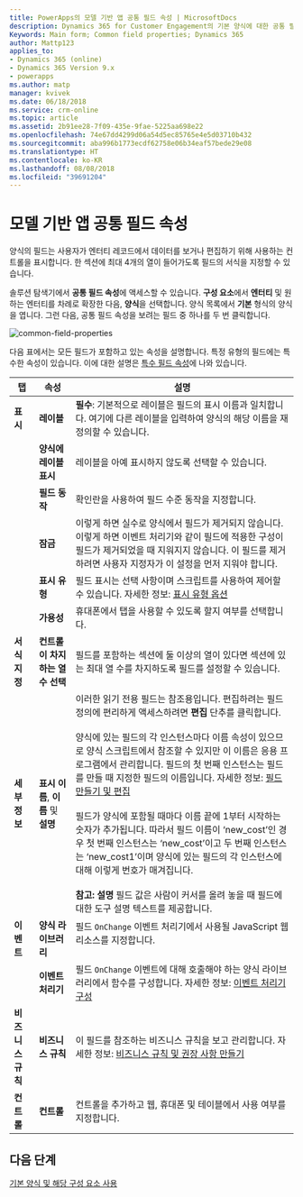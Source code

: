```yaml
---
title: PowerApps의 모델 기반 앱 공통 필드 속성 | MicrosoftDocs
description: Dynamics 365 for Customer Engagement의 기본 양식에 대한 공통 필드 속성 이해
Keywords: Main form; Common field properties; Dynamics 365
author: Mattp123
applies_to:
- Dynamics 365 (online)
- Dynamics 365 Version 9.x
- powerapps
ms.author: matp
manager: kvivek
ms.date: 06/18/2018
ms.service: crm-online
ms.topic: article
ms.assetid: 2b91ee28-7f09-435e-9fae-5225aa698e22
ms.openlocfilehash: 74e67dd4299d06a54d5ec85765e4e5d03710b432
ms.sourcegitcommit: aba996b1773ecdf62758e06b34eaf57bede29e08
ms.translationtype: HT
ms.contentlocale: ko-KR
ms.lasthandoff: 08/08/2018
ms.locfileid: "39691204"
---
```

# <a name="model-driven-app-common-field-properties"></a>모델 기반 앱 공통 필드 속성

 양식의 필드는 사용자가 엔터티 레코드에서 데이터를 보거나 편집하기 위해 사용하는 컨트롤을 표시합니다. 한 섹션에 최대 4개의 열이 들어가도록 필드의 서식을 지정할 수 있습니다.  

솔루션 탐색기에서 **공통 필드 속성**에 액세스할 수 있습니다. **구성 요소**에서 **엔터티** 및 원하는 엔터티를 차례로 확장한 다음, **양식**을 선택합니다. 양식 목록에서 **기본** 형식의 양식을 엽니다. 그런 다음, 공통 필드 속성을 보려는 필드 중 하나를 두 번 클릭합니다.

![common-field-properties](media/common-field-properties.png)
  
다음 표에서는 모든 필드가 포함하고 있는 속성을 설명합니다. 특정 유형의 필드에는 특수한 속성이 있습니다. 이에 대한 설명은 [특수 필드 속성](special-field-properties-legacy.md)에 나와 있습니다.  
  
|탭|속성|설명|  
|---------|--------------|-----------------|  
|**표시**|**레이블**|**필수**: 기본적으로 레이블은 필드의 표시 이름과 일치합니다. 여기에 다른 레이블을 입력하여 양식의 해당 이름을 재정의할 수 있습니다.|  
||**양식에 레이블 표시**|레이블을 아예 표시하지 않도록 선택할 수 있습니다.|  
||**필드 동작**|확인란을 사용하여 필드 수준 동작을 지정합니다.|  
||**잠금**|이렇게 하면 실수로 양식에서 필드가 제거되지 않습니다. 이렇게 하면 이벤트 처리기와 같이 필드에 적용한 구성이 필드가 제거되었을 때 지워지지 않습니다. 이 필드를 제거하려면 사용자 지정자가 이 설정을 먼저 지워야 합니다.|  
||**표시 유형**|필드 표시는 선택 사항이며 스크립트를 사용하여 제어할 수 있습니다. 자세한 정보: [표시 유형 옵션](visibility-options-legacy.md)|  
||**가용성**|휴대폰에서 탭을 사용할 수 있도록 할지 여부를 선택합니다.|
|**서식 지정**|**컨트롤이 차지하는 열 수 선택**|필드를 포함하는 섹션에 둘 이상의 열이 있다면 섹션에 있는 최대 열 수를 차지하도록 필드를 설정할 수 있습니다.|  
|**세부 정보**|**표시 이름**, **이름** 및 **설명**|이러한 읽기 전용 필드는 참조용입니다. 편집하려는 필드 정의에 편리하게 액세스하려면 **편집** 단추를 클릭합니다.<br /><br /> 양식에 있는 필드의 각 인스턴스마다 이름 속성이 있으므로 양식 스크립트에서 참조할 수 있지만 이 이름은 응용 프로그램에서 관리합니다. 필드의 첫 번째 인스턴스는 필드를 만들 때 지정한 필드의 이름입니다. 자세한 정보: [필드 만들기 및 편집](../common-data-service/create-edit-fields.md)<br /><br /> 필드가 양식에 포함될 때마다 이름 끝에 1부터 시작하는 숫자가 추가됩니다. 따라서 필드 이름이 ‘new_cost’인 경우 첫 번째 인스턴스는 ‘new_cost’이고 두 번째 인스턴스는 ‘new_cost1’이며 양식에 있는 필드의 각 인스턴스에 대해 이렇게 번호가 매겨집니다.<br /><br />**참고:** **설명** 필드 값은 사람이 커서를 올려 놓을 때 필드에 대한 도구 설명 텍스트를 제공합니다.|  
|**이벤트**|**양식 라이브러리**|필드 `OnChange` 이벤트 처리기에서 사용될 JavaScript 웹 리소스를 지정합니다.<br /><br />|  
||**이벤트 처리기**|필드 `OnChange` 이벤트에 대해 호출해야 하는 양식 라이브러리에서 함수를 구성합니다. 자세한 정보: [이벤트 처리기 구성](configure-event-handlers-legacy.md)|  
|**비즈니스 규칙**|**비즈니스 규칙**|이 필드를 참조하는 비즈니스 규칙을 보고 관리합니다. 자세한 정보: [비즈니스 규칙 및 권장 사항 만들기](create-business-rules-recommendations-apply-logic-form.md)|  
|**컨트롤**|**컨트롤**|컨트롤을 추가하고 웹, 휴대폰 및 테이블에서 사용 여부를 지정합니다.|  

## <a name="next-steps"></a>다음 단계

[기본 양식 및 해당 구성 요소 사용](use-main-form-and-components.md)
